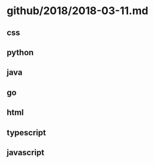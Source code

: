 # github/2018/2018-03-11.md



## css



## python



## java



## go



## html



## typescript



## javascript
